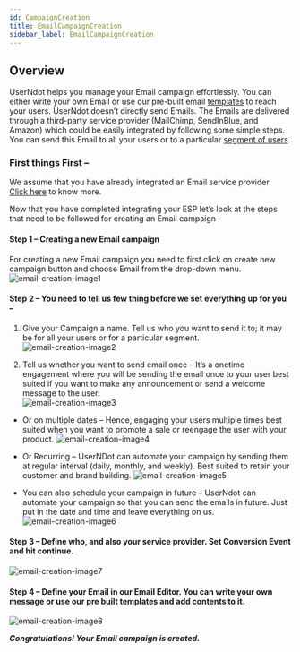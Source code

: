```yaml
---
id: CampaignCreation
title: EmailCampaignCreation
sidebar_label: EmailCampaignCreation
---
```

## Overview

UserNdot helps you manage your Email campaign effortlessly. You can either write your own Email or use our pre-built email [templates](/d/docs/fundamentals/templates) to reach your users. UserNdot doesn’t directly send Emails. The Emails are delivered through a third-party service provider (MailChimp, SendInBlue, and Amazon) which could be easily integrated by following some simple steps. You can send this Email to all your users or to a particular [segment of users](/d/docs/fundamentals/segments).

### First things First –
We assume that you have already integrated an Email service provider. [Click here](/d/docs/fundamentals/integrationOfEmail) to know more.

Now that you have completed integrating your ESP let’s look at the steps that need to be followed for creating an Email campaign – 

#### Step 1 – Creating a new Email campaign
For creating a new Email campaign you need to first click on create new campaign button and choose Email from the drop-down menu.
![email-creation-image1](/d/img/CampaignCreation/Email-Campaign-Creation-1.png)

#### Step 2 – You need to tell us few thing before we set everything up for you –
    
1.   Give your Campaign a name. Tell us who you want to send it to; it may be for all your users or for a particular segment.
![email-creation-image2](/d/img/CampaignCreation/Email-Campaign-Creation-2.png)

2.  Tell us whether you want to send email once – It’s a onetime engagement where you will be sending the email once to your user best suited if you want to make any announcement or send a welcome message to the user.      
![email-creation-image3](/d/img/CampaignCreation/Email-Campaign-Creation-3.png)

* Or on multiple dates – Hence, engaging your users multiple times best suited when you want to promote a sale or reengage the user with your product.
![email-creation-image4](/d/img/CampaignCreation/Email-Campaign-Creation-4.png)

* Or Recurring – UserNDot can automate your campaign by sending them at regular interval (daily, monthly, and weekly). Best suited to retain your customer and brand building.
![email-creation-image5](/d/img/CampaignCreation/Email-Campaign-Creation-5.png)

* You can also schedule your campaign in future – UserNdot can automate your campaign so that you can send the emails in future. Just put in the date and time and leave everything on us.
![email-creation-image6](/d/img/CampaignCreation/Email-Campaign-Creation-6.png)

#### Step 3 – Define who, and also your service provider. Set Conversion Event and hit continue. 
![email-creation-image7](/d/img/CampaignCreation/Email-Campaign-Creation-7.png)

#### Step 4 – Define your Email in our Email Editor. You can write your own message or use our pre built templates and add contents to it.
![email-creation-image8](/d/img/CampaignCreation/Email-Campaign-Creation-8.png)

***Congratulations! Your Email campaign is created.***